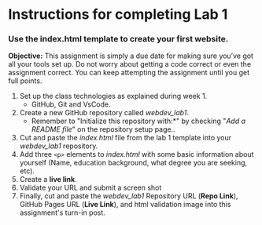 # Instructions for completing Lab 1 
### Use the index.html template to create your first website.

**Objective:**
This assignment is simply a due date for making sure you’ve got all your tools set up. Do not worry about getting a code 
correct or even the assignment correct. You can keep attempting the assignment until you get full points.

1. Set up the class technologies as explained during week 1.
    * GitHub, Git and VsCode.
2. Create a new GitHub repository called *webdev_lab1*.
    * Remember to "Initialize this repository with:*" by checking "*Add a README file*" on the repository setup page..
3. Cut and paste the *index.html* file from the lab 1 template into your *webdev_lab1* repository.
4. Add three ```<p>``` elements to *index.html* with some basic information about yourself (Name, education background, what degree you are seeking, etc).
5. Create a **live link**.
6. Validate your URL and submit a screen shot
7. Finally, cut and paste the *webdev_lab1* Repository URL (**Repo Link**), GitHub Pages URL (**Live Link**), and html validation image into this assignment's turn-in post.


  


